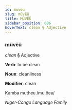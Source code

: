 ```yaml
---
id: müvëü
slug: müvëü
title: MÜVËÜ
sidebar_position: 686
hoverText: clean § Adjective
---
```


### müvëü

*clean* **§** Adjective

**Verb**: to be clean

**Noun**: cleanliness

**Modifier**: clean

Kamba mutheu /mu.ðeu/

*Niger-Congo Language Family*
